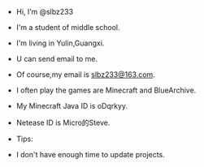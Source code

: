 - Hi, I’m @slbz233
- I'm a student of middle school.
- I'm living in Yulin,Guangxi.
- U can send email to me.
- Of course,my email is slbz233@163.com.
- I often play the games are Minecraft and BlueArchive.
- My Minecraft Java ID is oDqrkyy.
- Netease ID is Micro的Steve.

- Tips:
- I don't have enough time to update projects.

<!---
slbz233/slbz233 is a ✨ special ✨ repository because its `README.md` (this file) appears on your GitHub profile.
You can click the Preview link to take a look at your changes.
--->
